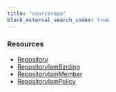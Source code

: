 ```yaml
---
title: "sourcerepo"
block_external_search_index: true
---
```


<!-- WARNING: this file was generated by Pulumi Docs Generator. -->
<!-- Do not edit by hand unless you're certain you know what you are doing! -->

<style>
  table td p { margin-top: 0; margin-bottom: 0; }
</style>

<h3>Resources</h3>
<ul class="api">
    <li><a href="repository"><span class="symbol resource"></span>Repository</a></li>
    <li><a href="repositoryiambinding"><span class="symbol resource"></span>RepositoryIamBinding</a></li>
    <li><a href="repositoryiammember"><span class="symbol resource"></span>RepositoryIamMember</a></li>
    <li><a href="repositoryiampolicy"><span class="symbol resource"></span>RepositoryIamPolicy</a></li>
</ul>


